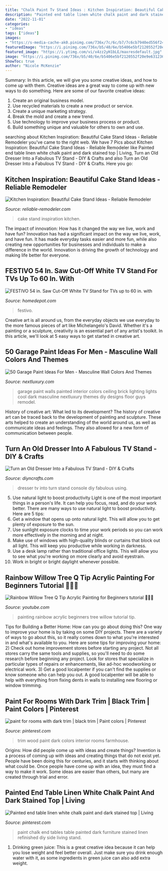 ```yaml
---
title: "Chalk Paint Tv Stand Ideas : Kitchen Inspiration: Beautiful Cake Stand Ideas"
description: "Painted end table linen white chalk paint and dark stained top"
date: "2022-11-01"
categories:
- "ideas"
tags: ["ideas"]
images:
- "https://s-media-cache-ak0.pinimg.com/736x/7c/6c/b7/7c6cb7940ed556f24a5cd9ee51dbdc62--dark-wood-trim-room-colors.jpg"
featuredImage: "https://i.pinimg.com/736x/b5/40/6e/b5406e5bf2120552f20e9e6312366b01--painted-end-tables-white-chalk-paint.jpg"
featured_image: "https://i.ytimg.com/vi/x4zz2yH1bLE/maxresdefault.jpg"
image: "https://i.pinimg.com/736x/b5/40/6e/b5406e5bf2120552f20e9e6312366b01--painted-end-tables-white-chalk-paint.jpg"
ShowToc: true
author: "Nicole McKenzie"
---
```



Summary: In this article, we will give you some creative ideas, and how to come up with them.
Creative ideas are a great way to come up with new ways to do something. Here are some of our favorite creative ideas:
1. Create an original business model.
2. Use recycled materials to create a new product or service.
3. Create a unique marketing strategy.
4. Break the mold and create a new trend. 
5. Use technology to improve your business process or product. 
6. Build something unique and valuable for others to own and use.

	

		
searching about Kitchen Inspiration: Beautiful Cake Stand Ideas - Reliable Remodeler you've came to the right web. We have 7 Pics about Kitchen Inspiration: Beautiful Cake Stand Ideas - Reliable Remodeler like Painted end table linen white chalk paint and dark stained top | Living, Turn an Old Dresser Into a Fabulous TV Stand - DIY &amp; Crafts and also Turn an Old Dresser Into a Fabulous TV Stand - DIY &amp; Crafts. Here you go:
		
    
## Kitchen Inspiration: Beautiful Cake Stand Ideas - Reliable Remodeler

<img loading=lazy src="https://dyj7luh3166cu.cloudfront.net/wp-content/uploads/sites/6/2016/12/spinkles-cake-stand.jpg" onerror="this.onerror=null;this.src='https://tse3.mm.bing.net/th?id=OIP.E3ikkgAA6vaDBRHEnuTlJgHaKO&amp;pid=15.1';" alt="Kitchen Inspiration: Beautiful Cake Stand Ideas - Reliable Remodeler">

_Source: reliable-remodeler.com_

>cake stand inspiration kitchen. 

	

The impact of innovation: How has it changed the way we live, work and have fun?
Innovation has had a significant impact on the way we live, work, and have fun. It has made everyday tasks easier and more fun, while also creating new opportunities for businesses and individuals to make a difference in the world. Innovation is driving the growth of technology and making life better for everyone.

    
## FESTIVO 54 In. Saw Cut-Off White TV Stand For TVs Up To 60 In. With

<img loading=lazy src="https://images.thdstatic.com/productImages/bcc49eb6-428f-4aa7-815d-033563bd601e/svn/saw-cut-off-white-festivo-tv-stands-ffp20271-64_1000.jpg" onerror="this.onerror=null;this.src='https://tse3.mm.bing.net/th?id=OIP.RtR0TlGYdFMcdg_MSMBQHQHaHa&amp;pid=15.1';" alt="FESTIVO 54 in. Saw Cut-Off White TV Stand for TVs up to 60 in. with">

_Source: homedepot.com_

>festivo. 

	

Creative art is all around us, from the everyday objects we use everyday to the more famous pieces of art like Michelangelo's David. Whether it's a painting or a sculpture, creativity is an essential part of any artist's toolkit. In this article, we'll look at 5 easy ways to get started in creative art.

    
## 50 Garage Paint Ideas For Men - Masculine Wall Colors And Themes

<img loading=lazy src="http://nextluxury.com/wp-content/uploads/black-painted-brick-garage-wall-color-ideas-for-guys.jpg" onerror="this.onerror=null;this.src='https://tse3.mm.bing.net/th?id=OIP.l9WOT9xXube_OiRiyp8SmQHaHY&amp;pid=15.1';" alt="50 Garage Paint Ideas For Men - Masculine Wall Colors And Themes">

_Source: nextluxury.com_

>garage paint walls painted interior colors ceiling brick lighting lights cool dark masculine nextluxury themes diy designs floor guys remodel. 

	

History of creative art: What led to its development?
The history of creative art can be traced back to the development of painting and sculpture. These arts helped to create an understanding of the world around us, as well as communicate ideas and feelings. They also allowed for a new form of communication between people.

    
## Turn An Old Dresser Into A Fabulous TV Stand - DIY &amp; Crafts

<img loading=lazy src="https://www.diyncrafts.com/wp-content/uploads/2013/06/tv-console.jpg" onerror="this.onerror=null;this.src='https://tse3.mm.bing.net/th?id=OIP.3Ehjl9XQ2GXI-IXD8f2kEQHaLf&amp;pid=15.1';" alt="Turn an Old Dresser Into a Fabulous TV Stand - DIY &amp; Crafts">

_Source: diyncrafts.com_

>dresser tv into turn stand console diy fabulous using. 

	

5) Use natural light to boost productivity
Light is one of the most important things in a person's life. It can help you focus, read, and do your work better. There are many ways to use natural light to boost productivity. Here are 5 tips:
1) Get a window that opens up onto natural light. This will allow you to get plenty of exposure to the sun.
2) Use sunlight exposure clocks to time your work periods so you can work more effectively in the morning and at night.
3) Make use of windows with high-quality blinds or curtains that block out all light. This will keep you productive while working in darkness.
4) Use a desk lamp rather than traditional office lights. This will allow you to see what you're working on more clearly and avoid eyestrain.
5) Work in bright or bright daylight whenever possible.

    
## Rainbow Willow Tree Q Tip Acrylic Painting For Beginners Tutorial 🌈🎨💜

<img loading=lazy src="https://i.ytimg.com/vi/x4zz2yH1bLE/maxresdefault.jpg" onerror="this.onerror=null;this.src='https://tse2.mm.bing.net/th?id=OIP.J6a3RaGzIhWqSYPuRcubtQHaEK&amp;pid=15.1';" alt="Rainbow Willow Tree Q Tip Acrylic Painting for Beginners tutorial 🌈🎨💜">

_Source: youtube.com_

>painting rainbow acrylic beginners tree willow tutorial tip. 

	

Tips for Building a Better Home: How can you go about doing this?
One way to improve your home is by taking on some DIY projects. There are a variety of ways to go about this, so it really comes down to what you're interested in and what's available to you. Here are some tips for improving your home: 
2) Check out home improvement stores before starting any project. Not all stores carry the same tools and supplies, so you'll need to do some research before beginning any project. Look for stores that specialize in particular types of repairs or enhancements, like ad-hoc woodworking or electrical work. 
3) Get a good localpenter if you can't find the supplies or know someone who can help you out. A good localpenter will be able to help with everything from fixing dents in walls to installing new flooring or window trimming.

    
## Paint For Rooms With Dark Trim | Black Trim | Paint Colors | Pinterest

<img loading=lazy src="https://s-media-cache-ak0.pinimg.com/736x/7c/6c/b7/7c6cb7940ed556f24a5cd9ee51dbdc62--dark-wood-trim-room-colors.jpg" onerror="this.onerror=null;this.src='https://tse1.mm.bing.net/th?id=OIP.29l8ADSWt2mrGL8d0ML9eAHaJ4&amp;pid=15.1';" alt="paint for rooms with dark trim | black trim | Paint colors | Pinterest">

_Source: pinterest.com_

>trim wood paint dark colors interior rooms farmhouse. 

	

Origins: How did people come up with ideas and create things?
Invention is a process of coming up with ideas and creating things that do not exist yet. People have been doing this for centuries, and it starts with thinking about what could be. Once people have come up with an idea, they must find a way to make it work. Some ideas are easier than others, but many are created through trial and error.

    
## Painted End Table Linen White Chalk Paint And Dark Stained Top | Living

<img loading=lazy src="https://i.pinimg.com/736x/b5/40/6e/b5406e5bf2120552f20e9e6312366b01--painted-end-tables-white-chalk-paint.jpg" onerror="this.onerror=null;this.src='https://tse1.mm.bing.net/th?id=OIP.JiBCQ9lpnEYvnImbff5wCQHaNJ&amp;pid=15.1';" alt="Painted end table linen white chalk paint and dark stained top | Living">

_Source: pinterest.com_

>paint chalk end tables table painted dark furniture stained linen refinished diy side living stand. 

	

1. Drinking green juice: This is a great creative idea because it can help you lose weight and feel better overall. Just make sure you drink enough water with it, as some ingredients in green juice can also add extra weight.

